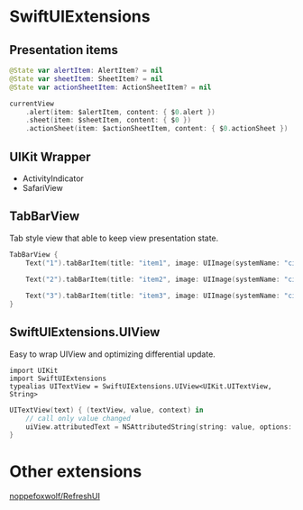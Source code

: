 # SwiftUIExtensions

## Presentation items

```swift
@State var alertItem: AlertItem? = nil
@State var sheetItem: SheetItem? = nil
@State var actionSheetItem: ActionSheetItem? = nil

currentView
    .alert(item: $alertItem, content: { $0.alert })
    .sheet(item: $sheetItem, content: { $0 })
    .actionSheet(item: $actionSheetItem, content: { $0.actionSheet })
```

## UIKit Wrapper

- ActivityIndicator
- SafariView

## TabBarView

Tab style view that able to keep view presentation state.

```swift
TabBarView {
    Text("1").tabBarItem(title: "item1", image: UIImage(systemName: "circle.fill"))
    
    Text("2").tabBarItem(title: "item2", image: UIImage(systemName: "circle.fill"))

    Text("3").tabBarItem(title: "item3", image: UIImage(systemName: "circle.fill"))
}
```

## SwiftUIExtensions.UIView

Easy to wrap UIView and optimizing differential update.

```
import UIKit
import SwiftUIExtensions
typealias UITextView = SwiftUIExtensions.UIView<UIKit.UITextView, String>
```

```swift
UITextView(text) { (textView, value, context) in
    // call only value changed
    uiView.attributedText = NSAttributedString(string: value, options: options)
}
```

# Other extensions

[noppefoxwolf/RefreshUI](https://github.com/noppefoxwolf/RefreshUI)
